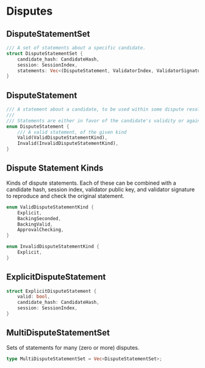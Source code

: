 # Disputes

## DisputeStatementSet 

```rust
/// A set of statements about a specific candidate.
struct DisputeStatementSet {
    candidate_hash: CandidateHash,
    session: SessionIndex,
    statements: Vec<(DisputeStatement, ValidatorIndex, ValidatorSignature)>,
}
```

## DisputeStatement

```rust
/// A statement about a candidate, to be used within some dispute resolution process.
///
/// Statements are either in favor of the candidate's validity or against it.
enum DisputeStatement {
    /// A valid statement, of the given kind
    Valid(ValidDisputeStatementKind),
    Invalid(InvalidDisputeStatementKind),
}

```

## Dispute Statement Kinds

Kinds of dispute statements. Each of these can be combined with a candidate hash, session index, validator public key, and validator signature to reproduce and check the original statement.

```rust
enum ValidDisputeStatementKind {
    Explicit,
    BackingSeconded,
    BackingValid,
    ApprovalChecking,
}

enum InvalidDisputeStatementKind {
    Explicit,
}
```

## ExplicitDisputeStatement

```rust
struct ExplicitDisputeStatement {
    valid: bool,
    candidate_hash: CandidateHash,
    session: SessionIndex,
}
```

## MultiDisputeStatementSet

Sets of statements for many (zero or more) disputes.

```rust
type MultiDisputeStatementSet = Vec<DisputeStatementSet>;
```
